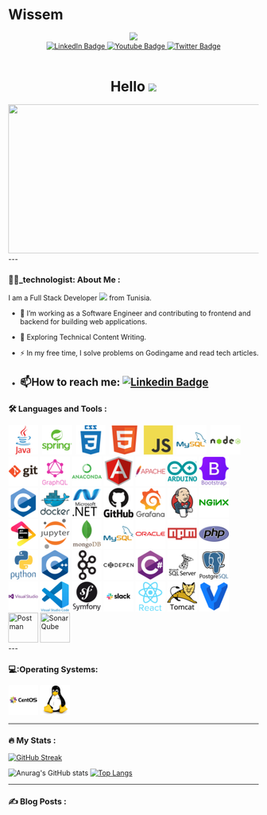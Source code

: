 # Wissem
<div id="header" align="center">
  <img src="https://media.giphy.com/media/v1.Y2lkPTc5MGI3NjExZzN0endibjJhNnhyYW9lMDRkOWRiN2hicmhxNzI5YzltdHZscnVnbSZlcD12MV9pbnRlcm5hbF9naWZfYnlfaWQmY3Q9cw/M9gbBd9nbDrOTu1Mqx/giphy.gif" width="100"/>
  <div id="badges">
  <a href="https://www.linkedin.com/in/wissem-hammouda/">
    <img src="https://img.shields.io/badge/LinkedIn-blue?style=for-the-badge&logo=linkedin&logoColor=white" alt="LinkedIn Badge"/>
  </a>
  <a href="your-youtube-URL">
    <img src="https://img.shields.io/badge/YouTube-red?style=for-the-badge&logo=youtube&logoColor=white" alt="Youtube Badge"/>
  </a>
  <a href="https://twitter.com/wissemham18">
    <img src="https://img.shields.io/badge/Twitter-blue?style=for-the-badge&logo=twitter&logoColor=white" alt="Twitter Badge"/>
  </a>
</div>
  <img src="https://komarev.com/ghpvc/?username=wissemhammouda&style=for-the-badge&color=blueviolet" alt=""/>
  <h1>
  Hello 
  <img src="https://media.giphy.com/media/v1.Y2lkPTc5MGI3NjExcTAzdGhmcHY4MHNsMW94ZG9wczNsajY3OWxmNGZtaXFla3NjaDUxMSZlcD12MV9pbnRlcm5hbF9naWZfYnlfaWQmY3Q9cw/hvRJCLFzcasrR4ia7z/giphy.gif" width="30px"/>
</h1>
  <div align="center">
  <img src="https://media.giphy.com/media/v1.Y2lkPTc5MGI3NjExdjVoanoxNXdocWlxYjgxcTdmMzRuYnluYjJnc3pjMm55djBjbm9mMCZlcD12MV9pbnRlcm5hbF9naWZfYnlfaWQmY3Q9Zw/dWesBcTLavkZuG35MI/giphy.gif" width="600" height="300"/>
</div>
</div>
---

### 👨‍🦲_technologist: About Me :
I am a Full Stack Developer <img src="https://media.giphy.com/media/WUlplcMpOCEmTGBtBW/giphy.gif" width="30"> from Tunisia.
- :telescope: I’m working as a Software Engineer and contributing to frontend and backend for building web applications.

- :seedling: Exploring Technical Content Writing.

- :zap: In my free time, I solve problems on Godingame and read tech articles.

- :mailbox:How to reach me: [![Linkedin Badge](https://img.shields.io/badge/-LinkedIn-blue?style=flat&logo=Linkedin&logoColor=white)](https://www.linkedin.com/in/wissem-hammouda/)
  ---

### :hammer_and_wrench: Languages and Tools :
<div>
    <img src="https://github.com/devicons/devicon/blob/master/icons/java/java-original-wordmark.svg" title="Java" alt="Java" width="60" height="60"/>&nbsp;
    <img src="https://github.com/devicons/devicon/blob/master/icons/spring/spring-original-wordmark.svg" title="Spring" alt="Spring" width="60" height="60"/>&nbsp;
    <img src="https://github.com/devicons/devicon/blob/master/icons/css3/css3-plain-wordmark.svg"  title="CSS3" alt="CSS" width="60" height="60"/>&nbsp;
    <img src="https://github.com/devicons/devicon/blob/master/icons/html5/html5-original.svg" title="HTML5" alt="HTML" width="60" height="60"/>&nbsp;
    <img src="https://github.com/devicons/devicon/blob/master/icons/javascript/javascript-original.svg" title="JavaScript" alt="JavaScript" width="60" height="60"/>&nbsp;
    <img src="https://github.com/devicons/devicon/blob/master/icons/mysql/mysql-original-wordmark.svg" title="MySQL"  alt="MySQL" width="60" height="60"/>&nbsp;
    <img src="https://github.com/devicons/devicon/blob/master/icons/nodejs/nodejs-original-wordmark.svg" title="NodeJS" alt="NodeJS" width="60" height="60"/>&nbsp;
    <img src="https://github.com/devicons/devicon/blob/master/icons/git/git-original-wordmark.svg" title="Git" **alt="Git" width="60" height="60"/>
   <img src="https://github.com/devicons/devicon/blob/master/icons/graphql/graphql-plain-wordmark.svg" title="GraphQL" **alt="GraphQL" width="60" height="60"/>
<img src="https://github.com/devicons/devicon/blob/master/icons/anaconda/anaconda-original-wordmark.svg" title="Anaconda" **alt="Anaconda" width="60" height="60"/>
<img src="https://github.com/devicons/devicon/blob/master/icons/angularjs/angularjs-original.svg" title="Angular" **alt="Angular" width="60" height="60"/>
<img src="https://github.com/devicons/devicon/blob/master/icons/apache/apache-original-wordmark.svg" title="Apache" **alt="Apache" width="60" height="60"/>
<img src="https://github.com/devicons/devicon/blob/master/icons/arduino/arduino-original-wordmark.svg" title="Arduino" **alt="Arduino" width="60" height="60"/>
<img src="https://github.com/devicons/devicon/blob/master/icons/bootstrap/bootstrap-original-wordmark.svg" title="Bootstrap" **alt="Bootstrap" width="60" height="60"/>
<img src="https://github.com/devicons/devicon/blob/master/icons/c/c-original.svg" title="C" **alt="C" width="60" height="60"/> 
<img src="https://github.com/devicons/devicon/blob/master/icons/docker/docker-original-wordmark.svg" title="Docker" **alt="Docker" width="60" height="60"/>
<img src="https://github.com/devicons/devicon/blob/master/icons/dot-net/dot-net-original-wordmark.svg" title="Dot-Net" **alt="Dot-Net" width="60" height="60"/>
<img src="https://github.com/devicons/devicon/blob/master/icons/github/github-original-wordmark.svg" title="Github" **alt="Github" width="60" height="60"/>
<img src="https://github.com/devicons/devicon/blob/master/icons/grafana/grafana-original-wordmark.svg" title="Grafana" **alt="Grafana" width="60" height="60"/>
<img src="https://github.com/devicons/devicon/blob/master/icons/jenkins/jenkins-original.svg" title="Jenkins" **alt="Jenkins" width="60" height="60"/>
<img src="https://github.com/devicons/devicon/blob/master/icons/nginx/nginx-original.svg" title="Nginx" **alt="Nginx" width="60" height="60"/>
<img src="https://github.com/devicons/devicon/blob/master/icons/jetbrains/jetbrains-original.svg" title="JetBrains" **alt="JetBrains" width="60" height="60"/>
<img src="https://github.com/devicons/devicon/blob/master/icons/jupyter/jupyter-original-wordmark.svg" title="Jupyter" **alt="Jupyter" width="60" height="60"/>
<img src="https://github.com/devicons/devicon/blob/master/icons/mongodb/mongodb-original-wordmark.svg" title="MongoDB" **alt="MongoDB" width="60" height="60"/>
<img src="https://github.com/devicons/devicon/blob/master/icons/mysql/mysql-original-wordmark.svg" title="MySQL" **alt="MySQL" width="60" height="60"/> 
<img src="https://github.com/devicons/devicon/blob/master/icons/oracle/oracle-original.svg" title="Oracle" **alt="Oracle" width="60" height="60"/>
<img src="https://github.com/devicons/devicon/blob/master/icons/npm/npm-original-wordmark.svg" title="NPM" **alt="NPM" width="60" height="60"/>
<img src="https://github.com/devicons/devicon/blob/master/icons/php/php-original.svg" title="Php" **alt="Php" width="60" height="60"/>
<img src="https://github.com/devicons/devicon/blob/master/icons/python/python-original-wordmark.svg" title="Python" **alt="Python" width="60" height="60"/>
<img src="https://github.com/devicons/devicon/blob/master/icons/cplusplus/cplusplus-original.svg"  title="C++" **alt="C++" width="60" height="60"/>
<img src="https://github.com/devicons/devicon/blob/master/icons/apachekafka/apachekafka-original.svg" title="Kafka" **alt="Kafka" width="60" height="60"/>
<img src="https://github.com/devicons/devicon/blob/master/icons/codepen/codepen-original-wordmark.svg" title="Codepen" **alt="Codepen" width="60" height="60"/>
<img src="https://github.com/devicons/devicon/blob/master/icons/csharp/csharp-original.svg" title="C#" **alt="C#" width="60" height="60"/>
<img src="https://github.com/devicons/devicon/blob/master/icons/microsoftsqlserver/microsoftsqlserver-plain-wordmark.svg" title="Microsoft SQL Server" **alt="Microsoft SQL Server" width="60" height="60"/>
<img src="https://github.com/devicons/devicon/blob/master/icons/postgresql/postgresql-original-wordmark.svg" title="PostgreSQL" **alt="PostgreSQL" width="60" height="60"/>
<img src="https://github.com/devicons/devicon/blob/master/icons/visualstudio/visualstudio-plain-wordmark.svg" title="Visual Studio" **alt="Visual Studio" width="60" height="60"/>
<img src="https://github.com/devicons/devicon/blob/master/icons/vscode/vscode-original-wordmark.svg" title="Vscode" **alt="Vscode" width="60" height="60"/>
<img src="https://github.com/devicons/devicon/blob/master/icons/symfony/symfony-original-wordmark.svg" title="Symfony" **alt="Symfony" width="60" height="60"/>
<img src="https://github.com/devicons/devicon/blob/master/icons/slack/slack-original-wordmark.svg" title="Slack" **alt="Slack" width="60" height="60"/>
<img src="https://github.com/devicons/devicon/blob/master/icons/react/react-original-wordmark.svg" title="React" **alt="React" width="60" height="60"/>
<img src="https://github.com/devicons/devicon/blob/master/icons/tomcat/tomcat-original-wordmark.svg" title="Tomcat" **alt="Tomcat" width="60" height="60"/>
<img src="https://github.com/devicons/devicon/blob/master/icons/vagrant/vagrant-original.svg" title="Vagrant" **alt="Vagrant" width="60" height="60"/>
<img src="https://user-images.githubusercontent.com/2676579/34940598-17cc20f0-f9be-11e7-8c6d-f0190d502d64.png" title="Postman" **alt="Postman" width="60" height="60"/>
<img src="https://user-images.githubusercontent.com/15386828/118396592-e331c880-b658-11eb-8fdc-7426520c691f.png" title="SonarQube" **alt="SonarQube" width="60" height="60"/>  
</div>
---

### 💻:Operating Systems:
<div>
  <img src="https://github.com/devicons/devicon/blob/master/icons/centos/centos-original-wordmark.svg" title="CentOS" **alt="CentOS" width="60" height="60"/>
  <img src="https://github.com/devicons/devicon/blob/master/icons/linux/linux-original.svg" title="Linux" **alt="Linux" width="60" height="60"/>
</div>

---
### :fire: My Stats :
[![GitHub Streak](http://github-readme-streak-stats.herokuapp.com?user=wissemhammouda&theme=dark&background=000000)](https://git.io/streak-stats)

![Anurag's GitHub stats](https://github-readme-stats.vercel.app/api?username=wissemhammouda&show_icons=true&theme=onedark)
[![Top Langs](https://github-readme-stats.vercel.app/api/top-langs/?username=wissemhammouda&layout=compact&theme=vision-friendly-dark)](https://github.com/anuraghazra/github-readme-stats)

---

### :writing_hand: Blog Posts :
<!-- BLOG-POST-LIST:START -->
<!-- BLOG-POST-LIST:END -->
